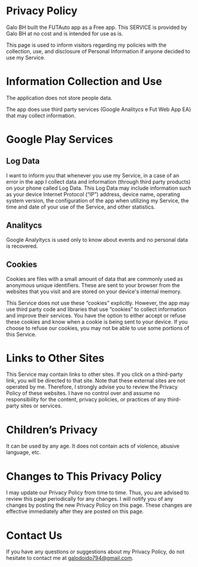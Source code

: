 # Privacy Policy
Galo BH built the FUTAuto app as a Free app. This SERVICE is provided by Galo BH at no cost and is intended for use as is.

This page is used to inform visitors regarding my policies with the collection, use, and disclosure of Personal Information if anyone decided to use my Service.

# Information Collection and Use

The application does not store people data.

The app does use third party services (Google Analitycs e Fut Web App EA) that may collect information.

# Google Play Services
## Log Data

I want to inform you that whenever you use my Service, in a case of an error in the app I collect data and information (through third party products) on your phone called Log Data. This Log Data may include information such as your device Internet Protocol (“IP”) address, device name, operating system version, the configuration of the app when utilizing my Service, the time and date of your use of the Service, and other statistics.

## Analitycs
Google Analyitycs is used only to know about events and no personal data is recovered.

## Cookies

Cookies are files with a small amount of data that are commonly used as anonymous unique identifiers. These are sent to your browser from the websites that you visit and are stored on your device's internal memory.

This Service does not use these “cookies” explicitly. However, the app may use third party code and libraries that use “cookies” to collect information and improve their services. You have the option to either accept or refuse these cookies and know when a cookie is being sent to your device. If you choose to refuse our cookies, you may not be able to use some portions of this Service.

# Links to Other Sites

This Service may contain links to other sites. If you click on a third-party link, you will be directed to that site. Note that these external sites are not operated by me. Therefore, I strongly advise you to review the Privacy Policy of these websites. I have no control over and assume no responsibility for the content, privacy policies, or practices of any third-party sites or services.

# Children’s Privacy
It can be used by any age. It does not contain acts of violence, abusive language, etc.

# Changes to This Privacy Policy

I may update our Privacy Policy from time to time. Thus, you are advised to review this page periodically for any changes. I will notify you of any changes by posting the new Privacy Policy on this page. These changes are effective immediately after they are posted on this page.

# Contact Us

If you have any questions or suggestions about my Privacy Policy, do not hesitate to contact me at galodoido794@gmail.com.
